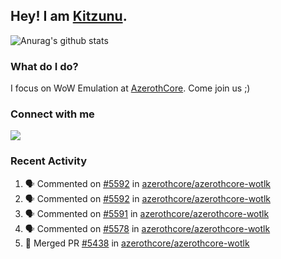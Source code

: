 ## Hey! I am [Kitzunu](https://Github.com/Kitzunu).

![Anurag's github stats](https://github-readme-stats.kitzunu.vercel.app/api?username=Kitzunu&show_icons=true)

### What do I do?

I focus on WoW Emulation at [AzerothCore](https://Github.com/AzerothCore). Come join us ;)

### Connect with me
[![](https://img.shields.io/badge/AzerothCore%20Discord-Connect%20with%20me!-green)](https://discord.com/invite/gkt4y2x)

### Recent Activity

<!--START_SECTION:activity-->
1. 🗣 Commented on [#5592](https://github.com/azerothcore/azerothcore-wotlk/issues/5592) in [azerothcore/azerothcore-wotlk](https://github.com/azerothcore/azerothcore-wotlk)
2. 🗣 Commented on [#5592](https://github.com/azerothcore/azerothcore-wotlk/issues/5592) in [azerothcore/azerothcore-wotlk](https://github.com/azerothcore/azerothcore-wotlk)
3. 🗣 Commented on [#5591](https://github.com/azerothcore/azerothcore-wotlk/issues/5591) in [azerothcore/azerothcore-wotlk](https://github.com/azerothcore/azerothcore-wotlk)
4. 🗣 Commented on [#5578](https://github.com/azerothcore/azerothcore-wotlk/issues/5578) in [azerothcore/azerothcore-wotlk](https://github.com/azerothcore/azerothcore-wotlk)
5. 🎉 Merged PR [#5438](https://github.com/azerothcore/azerothcore-wotlk/pull/5438) in [azerothcore/azerothcore-wotlk](https://github.com/azerothcore/azerothcore-wotlk)
<!--END_SECTION:activity-->
